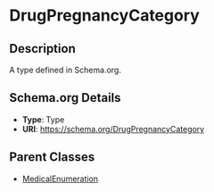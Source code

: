 # DrugPregnancyCategory

## Description
A type defined in Schema.org.

## Schema.org Details
- **Type**: Type
- **URI**: https://schema.org/DrugPregnancyCategory

## Parent Classes
- [MedicalEnumeration](../MedicalEnumeration.md)

